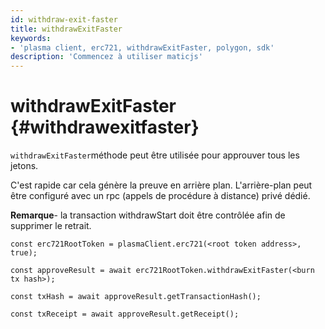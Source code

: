 ```yaml
---
id: withdraw-exit-faster
title: withdrawExitFaster
keywords:
- 'plasma client, erc721, withdrawExitFaster, polygon, sdk'
description: 'Commencez à utiliser maticjs'
---
```


# withdrawExitFaster {#withdrawexitfaster}

`withdrawExitFaster`méthode peut être utilisée pour approuver tous les jetons.

C'est rapide car cela génère la preuve en arrière plan. L'arrière-plan peut être configuré avec un rpc (appels de procédure à distance) privé dédié.

**Remarque**- la transaction withdrawStart doit être contrôlée afin de supprimer le retrait.

```
const erc721RootToken = plasmaClient.erc721(<root token address>, true);

const approveResult = await erc721RootToken.withdrawExitFaster(<burn tx hash>);

const txHash = await approveResult.getTransactionHash();

const txReceipt = await approveResult.getReceipt();

```
